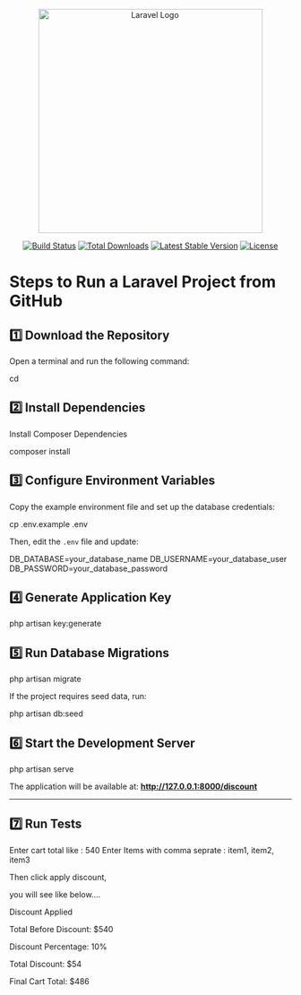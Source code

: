<p align="center"><a href="https://laravel.com" target="_blank"><img src="https://raw.githubusercontent.com/laravel/art/master/logo-lockup/5%20SVG/2%20CMYK/1%20Full%20Color/laravel-logolockup-cmyk-red.svg" width="400" alt="Laravel Logo"></a></p>

<p align="center">
<a href="https://github.com/laravel/framework/actions"><img src="https://github.com/laravel/framework/workflows/tests/badge.svg" alt="Build Status"></a>
<a href="https://packagist.org/packages/laravel/framework"><img src="https://img.shields.io/packagist/dt/laravel/framework" alt="Total Downloads"></a>
<a href="https://packagist.org/packages/laravel/framework"><img src="https://img.shields.io/packagist/v/laravel/framework" alt="Latest Stable Version"></a>
<a href="https://packagist.org/packages/laravel/framework"><img src="https://img.shields.io/packagist/l/laravel/framework" alt="License"></a>
</p>

# Steps to Run a Laravel Project from GitHub

1️⃣ Download the Repository
----------------------------
Open a terminal and run the following command:

cd <your-project-folder>


2️⃣ Install Dependencies
---------------------
Install Composer Dependencies

composer install


3️⃣ Configure Environment Variables
------------------------------
Copy the example environment file and set up the database credentials:

cp .env.example .env

Then, edit the `.env` file and update:

DB_DATABASE=your_database_name
DB_USERNAME=your_database_user
DB_PASSWORD=your_database_password


4️⃣ Generate Application Key
------------------------
php artisan key:generate


5️⃣ Run Database Migrations
------------------------
php artisan migrate

If the project requires seed data, run:

php artisan db:seed


6️⃣ Start the Development Server
---------------------------
php artisan serve

The application will be available at: **http://127.0.0.1:8000/discount**

---

7️⃣ Run Tests 
------------
Enter cart total like : 540
Enter Items with comma seprate : item1, item2, item3

Then click apply discount,

you will see like below....

Discount Applied

Total Before Discount: $540

Discount Percentage: 10%

Total Discount: $54

Final Cart Total: $486
